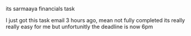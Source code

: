 its sarmaaya financials task

I just got this task email 3 hours ago, mean not fully completed 
its really really easy for me 
but unfortunitly the deadline is now 6pm
